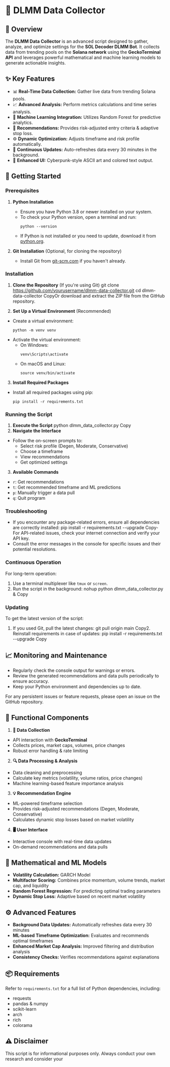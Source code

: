 # 🧠 DLMM Data Collector

## 🚀 Overview
The **DLMM Data Collector** is an advanced script designed to gather, analyze, and optimize settings for the **SOL Decoder DLMM Bot**. It collects data from trending pools on the **Solana network** using the **GeckoTerminal API** and leverages powerful mathematical and machine learning models to generate actionable insights.

## ✨ Key Features
- 📊 **Real-Time Data Collection:** Gather live data from trending Solana pools.
- 📈 **Advanced Analysis:** Perform metrics calculations and time series analysis.
- 🤖 **Machine Learning Integration:** Utilizes Random Forest for predictive analytics.
- 🎯 **Recommendations:** Provides risk-adjusted entry criteria & adaptive stop loss.
- ⚙️ **Dynamic Optimization:** Adjusts timeframe and risk profile automatically.
- 🔄 **Continuous Updates:** Auto-refreshes data every 30 minutes in the background.
- 🎨 **Enhanced UI:** Cyberpunk-style ASCII art and colored text output.

## 🚀 Getting Started

### Prerequisites

1. **Python Installation**
   - Ensure you have Python 3.8 or newer installed on your system.
   - To check your Python version, open a terminal and run:
     ```
     python --version
     ```
   - If Python is not installed or you need to update, download it from [python.org](https://www.python.org/downloads/).

2. **Git Installation** (Optional, for cloning the repository)
   - Install Git from [git-scm.com](https://git-scm.com/downloads) if you haven't already.

### Installation

1. **Clone the Repository** (If you're using Git)
git clone https://github.com/yourusername/dlmm-data-collector.git
cd dlmm-data-collector
CopyOr download and extract the ZIP file from the GitHub repository.

2. **Set Up a Virtual Environment** (Recommended)
- Create a virtual environment:
  ```
  python -m venv venv
  ```
- Activate the virtual environment:
  - On Windows:
    ```
    venv\Scripts\activate
    ```
  - On macOS and Linux:
    ```
    source venv/bin/activate
    ```

3. **Install Required Packages**
- Install all required packages using pip:
  ```
  pip install -r requirements.txt
  ```


### Running the Script

1. **Execute the Script**
python dlmm_data_collector.py
Copy
2. **Navigate the Interface**
- Follow the on-screen prompts to:
  - Select risk profile (Degen, Moderate, Conservative)
  - Choose a timeframe
  - View recommendations
  - Get optimized settings

3. **Available Commands**
- `r`: Get recommendations
- `t`: Get recommended timeframe and ML predictions
- `p`: Manually trigger a data pull
- `q`: Quit program

### Troubleshooting

- If you encounter any package-related errors, ensure all dependencies are correctly installed:
pip install -r requirements.txt --upgrade
Copy- For API-related issues, check your internet connection and verify your API key.
- Consult the error messages in the console for specific issues and their potential resolutions.

### Continuous Operation

For long-term operation:
1. Use a terminal multiplexer like `tmux` or `screen`.
2. Run the script in the background:
nohup python dlmm_data_collector.py &
Copy
### Updating

To get the latest version of the script:
1. If you used Git, pull the latest changes:
git pull origin main
Copy2. Reinstall requirements in case of updates:
pip install -r requirements.txt --upgrade
Copy
## 📈 Monitoring and Maintenance

- Regularly check the console output for warnings or errors.
- Review the generated recommendations and data pulls periodically to ensure accuracy.
- Keep your Python environment and dependencies up to date.

For any persistent issues or feature requests, please open an issue on the GitHub repository.

## 🧩 Functional Components
1. **📡 Data Collection**
- API interaction with **GeckoTerminal**
- Collects prices, market caps, volumes, price changes
- Robust error handling & rate limiting
2. **🔍 Data Processing & Analysis**
- Data cleaning and preprocessing
- Calculate key metrics (volatility, volume ratios, price changes)
- Machine learning-based feature importance analysis
3. **💡 Recommendation Engine**
- ML-powered timeframe selection
- Provides risk-adjusted recommendations (Degen, Moderate, Conservative)
- Calculates dynamic stop losses based on market volatility
4. **🖥️ User Interface**
- Interactive console with real-time data updates
- On-demand recommendations and data pulls

## 📐 Mathematical and ML Models
- **Volatility Calculation:** GARCH Model
- **Multifactor Scoring:** Combines price momentum, volume trends, market cap, and liquidity
- **Random Forest Regression:** For predicting optimal trading parameters
- **Dynamic Stop Loss:** Adaptive based on recent market volatility

## ⚙️ Advanced Features
- **Background Data Updates:** Automatically refreshes data every 30 minutes
- **ML-based Timeframe Optimization:** Evaluates and recommends optimal timeframes
- **Enhanced Market Cap Analysis:** Improved filtering and distribution analysis
- **Consistency Checks:** Verifies recommendations against explanations

## 📦 Requirements
Refer to `requirements.txt` for a full list of Python dependencies, including:
- requests
- pandas & numpy
- scikit-learn
- arch
- rich
- colorama

## ⚠️ Disclaimer
This script is for informational purposes only. Always conduct your own research and consider your
